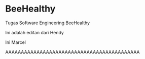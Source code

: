 # BeeHealthy
Tugas Software Engineering BeeHealthy

Ini adalah editan dari Hendy

Ini Marcel

AAAAAAAAAAAAAAAAAAAAAAAAAAAAAAAAAAAAAAAAAAA

